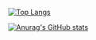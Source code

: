 

[![Top Langs](https://github-readme-stats.vercel.app/api/top-langs/?username=melmmmmmmm)](https://github.com/anuraghazra/github-readme-stats)

[![Anurag's GitHub stats](https://github-readme-stats.vercel.app/api?username=melmmmmmmm&theme=onedark)](https://github.com/anuraghazra/github-readme-stats)

